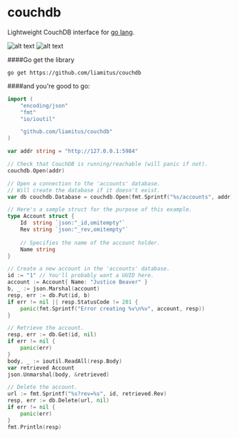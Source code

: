 # couchdb
Lightweight CouchDB interface for [go lang](https://golang.org/).

![alt text][couchdb logo] ![alt text][golang logo]

####Go get the library

    go get https://github.com/liamitus/couchdb

####and you're good to go:

```go
import (
    "encoding/json"
    "fmt"
    "io/ioutil"

    "github.com/liamitus/couchdb"
)

var addr string = "http://127.0.0.1:5984"

// Check that CouchDB is running/reachable (will panic if not).
couchdb.Open(addr)

// Open a connection to the 'accounts' database.
// Will create the database if it doesn't exist.
var db couchdb.Database = couchdb.Open(fmt.Sprintf("%s/accounts", addr))

// Here's a sample struct for the purpose of this example.
type Account struct {
    Id  string `json:"_id,omitempty"`
    Rev string `json:"_rev,omitempty"`
    
    // Specifies the name of the account holder.
    Name string
}

// Create a new account in the 'accounts' database.
id := "1" // You'll probably want a UUID here.
account := Account{ Name: "Justice Beaver" }
b, _ := json.Marshal(account)
resp, err := db.Put(id, b)
if err != nil || resp.StatusCode != 201 {
    panic(fmt.Sprintf("Error creating %v\n%v", account, resp))
}

// Retrieve the account.
resp, err := db.Get(id, nil)
if err != nil {
    panic(err)
}
body, _ := ioutil.ReadAll(resp.Body)
var retrieved Account
json.Unmarshal(body, &retrieved)

// Delete the account.
url := fmt.Sprintf("%s?rev=%s", id, retrieved.Rev)
resp, err := db.Delete(url, nil)
if err != nil {
    panic(err)
}
fmt.Println(resp)
```

[couchdb logo]: http://couchdb.apache.org/image/couch.png "Couch DB rocks!"
[golang logo]: https://golang.org/doc/gopher/frontpage.png "Go rocks too!"
